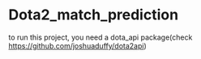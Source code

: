 # Dota2_match_prediction



to run this project, you need a dota_api package(check https://github.com/joshuaduffy/dota2api)


